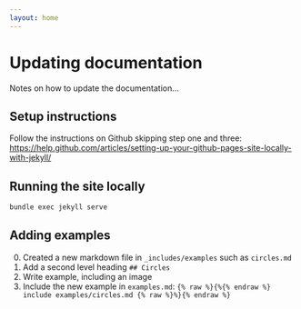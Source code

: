 ```yaml
---
layout: home
---
```


# Updating documentation

Notes on how to update the documentation...

## Setup instructions

Follow the instructions on Github skipping step one and three:
https://help.github.com/articles/setting-up-your-github-pages-site-locally-with-jekyll/

## Running the site locally

```bash
bundle exec jekyll serve
```

## Adding examples

0. Created a new markdown file in `_includes/examples` such as `circles.md`
0. Add a second level heading `## Circles`
0. Write example, including an image
0. Include the new example in `examples.md`: `{% raw %}{%{% endraw %} include examples/circles.md {% raw %}%}{% endraw %}`
